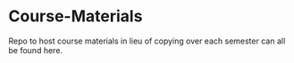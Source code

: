 # Course-Materials
Repo to host course materials in lieu of copying over each semester can all be found here. 
